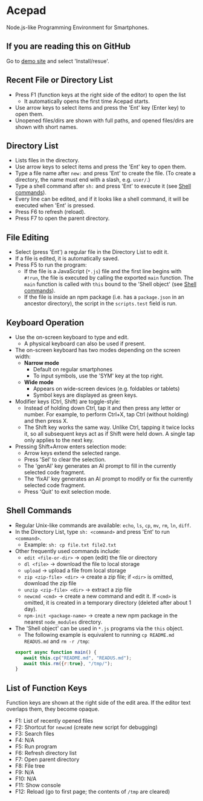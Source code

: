 # Acepad
Node.js-like Programming Environment for Smartphones.

## If you are reading this on GitHub
Go to [demo site](https://hoge1e3.github.io/acepad/) and select 'Install/resue'.

## Recent File or Directory List
- Press F1 (function keys at the right side of the editor) to open the list  
   - It automatically opens the first time Acepad starts. 
- Use arrow keys to select items and press the 'Ent' key (Enter key) to open them.
- Unopened files/dirs are shown with full paths, and opened files/dirs are shown with short names.

## Directory List
- Lists files in the directory.
- Use arrow keys to select items and press the 'Ent' key to open them.
- Type a file name after `new:` and press 'Ent' to create the file. (To create a directory, the name must end with a slash, e.g. `user/`.)
- Type a shell command after `sh:` and press 'Ent' to execute it (see [Shell commands](#shell-commands)).
- Every line can be edited, and if it looks like a shell command, it will be executed when 'Ent' is pressed.  
- Press F6 to refresh (reload).
- Press F7 to open the parent directory.

## File Editing
- Select (press 'Ent') a regular file in the Directory List to edit it.
- If a file is edited, it is automatically saved.
- Press F5 to run the program:
   - If the file is a JavaScript (`*.js`) file and the first line begins with `#!run`, the file is executed by calling the exported `main` function. The `main` function is called with `this` bound to the 'Shell object' (see [Shell commands](#shell-commands)). 
   - If the file is inside an npm package (i.e. has a `package.json` in an ancestor directory), the script in the `scripts.test` field is run.

## Keyboard Operation
- Use the on-screen keyboard to type and edit.
   - A physical keyboard can also be used if present. 
- The on-screen keyboard has two modes depending on the screen width: 
   - **Narrow mode**
     - Default on regular smartphones
     - To input symbols, use the 'SYM' key at the top right.  
   - **Wide mode**
     - Appears on wide-screen devices (e.g. foldables or tablets)
     - Symbol keys are displayed as green keys.
- Modifier keys (Ctrl, Shift) are toggle-style:
   - Instead of holding down Ctrl, tap it and then press any letter or number. For example, to perform Ctrl+X, tap Ctrl (without holding) and then press X. 
   - The Shift key works the same way. Unlike Ctrl, tapping it twice locks it, so all subsequent keys act as if Shift were held down. A single tap only applies to the next key.
- Pressing Shift+Arrow enters selection mode: 
   - Arrow keys extend the selected range.  
   - Press 'Sel' to clear the selection.  
   - The 'genAI' key generates an AI prompt to fill in the currently selected code fragment.  
   - The 'fixAI' key generates an AI prompt to modify or fix the currently selected code fragment.  
   - Press 'Quit' to exit selection mode.

## Shell Commands
- Regular Unix-like commands are available: `echo`, `ls`, `cp`, `mv`, `rm`, `ln`, `diff`.
- In the Directory List, type `sh: <command>` and press 'Ent' to run `<command>`.  
   - Example: `sh: cp file.txt file2.txt`
- Other frequently used commands include:  
   - `edit <file-or-dir>` → open (edit) the file or directory  
   - `dl <file>` → download the file to local storage  
   - `upload` → upload a file from local storage  
   - `zip <zip-file> <dir>` → create a zip file; if `<dir>` is omitted, download the zip file  
   - `unzip <zip-file> <dir>` → extract a zip file  
   - `newcmd <cmd>` → create a new command and edit it. If `<cmd>` is omitted, it is created in a temporary directory (deleted after about 1 day).  
   - `npm-init <package-name>` → create a new npm package in the nearest `node_modules` directory.  
- The 'Shell object' can be used in `*.js` programs via the `this` object.  
   - The following example is equivalent to running `cp README.md READUS.md` and `rm -r /tmp`:
   ~~~js
   export async function main() {
      await this.cp("README.md", "READUS.md");
      await this.rm({r:true}, "/tmp/");
   }
   ~~~

## List of Function Keys 
Function keys are shown at the right side of the edit area. If the editor text overlaps them, they become opaque.

- F1: List of recently opened files
- F2: Shortcut for `newcmd` (create new script for debugging)
- F3: Search files
- F4: N/A
- F5: Run program
- F6: Refresh directory list
- F7: Open parent directory
- F8: File tree
- F9: N/A
- F10: N/A
- F11: Show console
- F12: Reload (go to first page; the contents of `/tmp` are cleared)